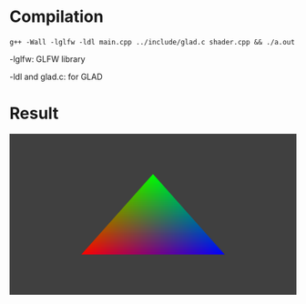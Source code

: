 # Compilation

```
g++ -Wall -lglfw -ldl main.cpp ../include/glad.c shader.cpp && ./a.out
```

-lglfw: GLFW library

-ldl and glad.c: for GLAD

# Result

![result](result.png)
